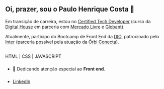 ## Oi, prazer, sou o Paulo Henrique Costa 👋

Em transição de carreira, estou no [Certified Tech Developer](https://www.digitalhouse.com/br/acoes/certified-tech-developer) (curso da [Digital House](https://www.digitalhouse.com/br) em parceria com [Mercado Livre](https://www.mercadolivre.com.br/) e [Globant](https://www.globant.com/pt-br)). 

Atualmente, participo do Bootcamp de Front End da [DIO](https://www.dio.me/), patrocinado pelo [Inter](https://www.bancointer.com.br/) (parceria possível pela atuação da [Órbi Conecta](https://orbi.co/)).


##


HTML | CSS | JAVASCRIPT

### 


- 🌱 Dedicando atenção especial ao **Front end**.


### 

- [LinkedIn](https://www.linkedin.com/in/paulo-hnrq-costa/)

##


